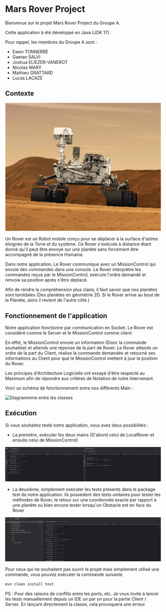 
# Mars Rover Project

Bienvenue sur le projet Mars Rover Project du Groupe A.

Cette application à été développé en Java (JDK 17).

Pour rappel, les membres du Groupe A sont :
* Ewen TONNERRE
* Gaetan SALVI
* Joshua ELIEZER-VANEROT
* Nicolas MARY
* Mathieu GRATTARD
* Lucas LACAZE

## Contexte

![Image Rover](src/main/resources/MarsRoverPNG.png)

Un Rover est un Robot mobile conçu pour se déplacer à la surface d'astres éloignés de la Terre et du système.
Ce Rover s'exécute à distance étant donné qu'il peut être envoyé sur une planète sans forcément être accompagné de la présence Humaine.

Dans notre application, Le Rover communique avec un MissionControl qui envoie des commandes dans une console. Le Rover interprètre les commandes reçus par le MissionControl, exécute l'ordre demandé et renvoie sa position après s'être déplacé.

Afin de rendre la compréhension plus claire, il faut savoir que nos planètes sont toroïdales (Des planètes en géométrie 2D. Si le Rover arrive au bout de la Planète, alors il revient de l'autre côté.)

## Fonctionnement de l'application

Notre application fonctionne par communication en Socket. Le Rover est considéré comme le Server et le MissionControl comme client.

En effet, le MissionControl envoie un information (Donc la commande souhaitée) et attends une réponse de la part de Rover. Le Rover attends un ordre de la part du Client, réalise la commande demandée et retourné ses informations au Client pour que le MissionControl mettent à jour la position du Rover.

Les principes d'Architecture Logicielle ont essayé d'être respecté au Maximum afin de répondre aux critères de Notation de notre Intervenant.

Voici un schéma de fonctionnement entre nos différents Main :

![Diagrammme entre les classes](src/main/resources/DiagrammeExécution.png)

## Exécution

Si vous souhaitez testé notre application, vous avez deux possibilités :

* La première, exécuter les deux mains (D'abord celui de LocalRover et ensuite celui de MissionControl)

![Mains exécutables](src/main/resources/Mains.png)

* La deuxième, simplement exécuter les tests présents dans le package test de notre application. Ils possèdent des tests unitaires pour tester les méthodes de Rover, le retour sur une coordonnée exacte par rapport à une planète ou bien encore tester lorsqu'un Obstacle est en face du Rover

![Tests](src/main/resources/tests.png)

Pour ceux qui ne souhaitent pas ouvrir le projet mais simplement utilisé une commande, vous pouvez exécuter la commande suivante 

```bash
mvn clean install test
```

PS : Pour des raisons de conflits entre les ports, etc. Je vous invite à lancer les tests manuellement depuis un IDE un par un pour la partie Client / Server. En lançant directement la classe, cela provoquera une erreur. 
